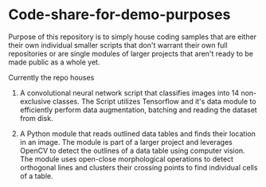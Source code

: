 # Code-share-for-demo-purposes

Purpose of this repository is to simply house coding samples that are either their own individual smaller scripts that don't warrant their own full repositories 
or are single modules of larger projects that aren't ready to be made public as a whole yet.

Currently the repo houses

1. A convolutional neural network script that classifies images into 14 non-exclusive classes. 
The Script utilizes Tensorflow and it's data module to efficiently perform data augmentation, batching and reading the dataset from disk.

2. A Python module that reads outlined data tables and finds their location in an image.
The module is part of a larger project and leverages OpenCV to detect the outlines of a data table using computer vision. 
The module uses open-close morphological operations to detect orthogonal lines and clusters their crossing points to find individual cells of a table.
